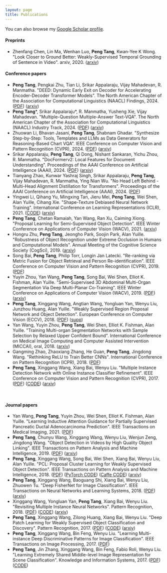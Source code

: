 ```yaml
---
layout: page
title: Publications
---
```


You can also browse my <a href="https://scholar.google.com/citations?user=h_oYR-IAAAAJ&hl=en" target="_blank">Google Scholar profile</a>.
<br />

#### Preprints
- Zhenfang Chen, Lin Ma, Wenhan Luo, <b>Peng Tang</b>, Kwan-Yee K Wong. "Look Closer to Ground Better: Weakly-Supervised Temporal Grounding of Sentence in Video". arxiv, 2020. ([arxiv](https://arxiv.org/pdf/2001.09308.pdf))

#### Conference papers
- <b>Peng Tang</b>, Pengkai Zhu, Tian Li, Srikar Appalaraju, Vijay Mahadevan, R. Manmatha. "DEED: Dynamic Early Exit on Decoder for Accelerating Encoder-Decoder Transformer Models". The North American Chapter of the Association for Computational Linguistics (NAACL) Findings, 2024. ([PDF](https://aclanthology.org/2024.findings-naacl.9.pdf)) ([arxiv](https://arxiv.org/abs/2311.08623))
- <b>Peng Tang</b>\*, Srikar Appalaraju\*, R. Manmatha, Yusheng Xie, Vijay Mahadevan. "Multiple-Question Multiple-Answer Text-VQA". The North American Chapter of the Association for Computational Linguistics (NAACL) Industry Track, 2024. ([PDF](https://aclanthology.org/2024.naacl-industry.7.pdf)) ([arxiv](https://arxiv.org/abs/2311.08622))
- Zhuowan Li, Bhavan Jasani, <b>Peng Tang</b>, Shabnam Ghadar. "Synthesize Step-by-Step: Tools, Templates and LLMs as Data Generators for Reasoning-Based Chart VQA". IEEE Conference on Computer Vision and Pattern Recognition (CVPR), 2024. ([PDF](https://openaccess.thecvf.com/content/CVPR2024/papers/Li_Synthesize_Step-by-Step_Tools_Templates_and_LLMs_as_Data_Generators_for_CVPR_2024_paper.pdf)) ([arxiv](https://arxiv.org/abs/2403.16385))
- Srikar Appalaraju, <b>Peng Tang</b>, Qi Dong, Nishant Sankaran, Yichu Zhou, R. Manmatha. "DocFormerv2: Local Features for Document Understanding". Proceedings of the AAAI Conference on Artificial Intelligence (AAAI), 2024. ([PDF](https://assets.amazon.science/05/45/0ed3b6ea4ed3957ebff41c41367c/docformerv2-local-features-for-document-understanding.pdf)) ([arxiv](https://arxiv.org/abs/2306.01733))
- Tianyang Zhao, Kunwar Yashraj Singh, Srikar Appalaraju, <b>Peng Tang</b>, Vijay Mahadevan, R. Manmatha, Ying Nian Wu. "No Head Left Behind - Multi-Head Alignment Distillation for Transformers". Proceedings of the AAAI Conference on Artificial Intelligence (AAAI), 2024. ([PDF](https://assets.amazon.science/6d/59/a65b4252470cb893eaad167f7804/no-head-left-behind-multi-head-alignment-distillation-for-transformers.pdf))
- Yingwei Li, Qihang Yu, Mingxing Tan, Jieru Mei, <b>Peng Tang</b>, Wei Shen, Alan Yuille, Cihang Xie. "Shape-Texture Debiased Neural Network Training". International Conference on Learning Representations (ICLR), 2021. ([CODE](https://github.com/LiYingwei/ShapeTextureDebiasedTraining)) ([arxiv](https://arxiv.org/pdf/2010.05981.pdf))
- <b>Peng Tang</b>, Chetan Ramaiah, Yan Wang, Ran Xu, Caiming Xiong. "Proposal Learning for Semi-Supervised Object Detection". IEEE Winter Conference on Applications of Computer Vision (WACV), 2021. ([arxiv](https://arxiv.org/pdf/2001.05086.pdf))
- Hongru Zhu, <b>Peng Tang</b>, Jeongho Park, Soojin Park, Alan Yuille. "Robustness of Object Recognition under Extreme Occlusion in Humans and Computational Models". Annual Meeting of the Cognitive Science Society (CogSci), 2019. ([arxiv](https://arxiv.org/abs/1905.04598))
- Song Bai, <b>Peng Tang</b>, Philip Torr, Longin Jan Latecki. "Re-ranking via Metric Fusion for Object Retrieval and Person Re-identification". IEEE Conference on Computer Vision and Pattern Recognition (CVPR), 2019. ([PDF](http://openaccess.thecvf.com/content_CVPR_2019/papers/Bai_Re-Ranking_via_Metric_Fusion_for_Object_Retrieval_and_Person_Re-Identification_CVPR_2019_paper.pdf))
- Yuyin Zhou, Yan Wang, <b>Peng Tang</b>, Song Bai, Wei Shen, Elliot K. Fishman, Alan Yuille. "Semi-Supervised 3D Abdominal Multi-Organ Segmentation Via Deep Multi-Planar Co-Training". IEEE Winter Conference on Applications of Computer Vision (WACV), 2019. ([PDF](https://ieeexplore.ieee.org/document/8658899)) ([arxiv](https://arxiv.org/abs/1804.02586))
- <b>Peng Tang</b>, Xinggang Wang, Angtian Wang, Yongluan Yan, Wenyu Liu, Junzhou Huang, Alan Yuille. "Weakly Supervised Region Proposal Network and Object Detection". European Conference on Computer Vision (ECCV), 2018. ([PDF](publications/0640.pdf)) ([supp](publications/0640-supp.pdf))
- Yan Wang, Yuyin Zhou, <b>Peng Tang</b>, Wei Shen, Elliot K. Fishman, Alan Yuille. "Training Multi-organ Segmentation Networks with Sample Selection by Relaxed Upper Confident Bound". International Conference on Medical Image Computing and Computer Assisted Intervention (MICCAI), oral, 2018. ([arxiv](https://arxiv.org/abs/1804.02595))
- Gangming Zhao, Zhaoxiang Zhang, He Guan, <b>Peng Tang</b>, Jingdong Wang. "Rethinking ReLU to Train
Better CNNs". International Conference on Pattern Recognition (ICPR), 2018. ([PDF](https://ieeexplore.ieee.org/abstract/document/8545612))
- <b>Peng Tang</b>, Xinggang Wang, Xiang Bai, Wenyu Liu. "Multiple Instance Detection Network with Online Instance Classifier Refinement". IEEE Conference on Computer Vision and Pattern Recognition (CVPR), 2017. ([PDF](http://openaccess.thecvf.com/content_cvpr_2017/papers/Tang_Multiple_Instance_Detection_CVPR_2017_paper.pdf)) ([CODE](https://github.com/ppengtang/oicr)) ([arxiv](https://arxiv.org/abs/1704.00138))
<br /> 

#### Journal papers
- Yan Wang, <b>Peng Tang</b>, Yuyin Zhou, Wei Shen, Elliot K. Fishman, Alan Yuille. "Learning Inductive Attention Guidance for Partially Supervised Pancreatic Ductal Adenocarcinoma Prediction". IEEE Transactions on Medical Imaging, 2021. ([PDF](https://ieeexplore.ieee.org/document/9357342))
- <b>Peng Tang</b>, Chunyu Wang, Xinggang Wang, Wenyu Liu, Wenjun Zeng, Jingdong Wang. "Object Detection in Videos by High Quality Object Linking". IEEE Transactions on Pattern Analysis and Machine Intelligence, 2019. ([PDF](https://ieeexplore.ieee.org/document/8686124)) ([arxiv](https://arxiv.org/abs/1801.09823))
- <b>Peng Tang</b>, Xinggang Wang, Song Bai, Wei Shen, Xiang Bai, Wenyu Liu, Alan Yuille. "PCL: Proposal Cluster Learning for Weakly Supervised Object Detection". IEEE Transactions on Pattern Analysis and Machine Intelligence, 2018. ([PDF](https://ieeexplore.ieee.org/document/8493315)) ([PyTorch CODE](https://github.com/ppengtang/pcl.pytorch)) ([Caffe CODE](https://github.com/ppengtang/oicr/tree/pcl)) ([arxiv](https://arxiv.org/abs/1807.03342))
- <b>Peng Tang</b>, Xinggang Wang, Baoguang Shi, Xiang Bai, Wenyu Liu, Zhuowen Tu. "Deep FisherNet for Image Classification". IEEE Transactions on Neural Networks and Learning Systems, 2018. ([PDF](https://ieeexplore.ieee.org/document/8522050)) ([arxiv](https://arxiv.org/abs/1608.00182))
- Xinggang Wang, Yongluan Yan, <b>Peng Tang</b>, Xiang Bai, Wenyu Liu. "Revisiting Multiple Instance Neural Networks". Pattern Recognition, 2018. ([PDF](https://doi.org/10.1016/j.patcog.2017.08.026)) ([CODE](https://github.com/yanyongluan/MINNs)) ([arxiv](https://arxiv.org/abs/1610.02501))
- <b>Peng Tang</b>, Xinggang Wang, Zilong Huang, Xiang Bai, Wenyu Liu. "Deep Patch Learning for Weakly Supervised Object Classification and Discovery". Pattern Recognition, 2017. ([PDF](http://dx.doi.org/10.1016/j.patcog.2017.05.001)) ([CODE](https://github.com/ppengtang/dpl)) ([arxiv](https://arxiv.org/abs/1705.02429))
- <b>Peng Tang</b>, Xinggang Wang, Bin Feng, Wenyu Liu. "Learning Multi-instance Deep Discriminative Patterns for Image Classification". IEEE Transactions on Image Processing, 2017. ([PDF](http://ieeexplore.ieee.org/abstract/document/7792710/))
- <b>Peng Tang</b>, Jin Zhang, Xinggang Wang, Bin Feng, Fabio Roli, Wenyu Liu. "Learning Extremely Shared Middle-level Image Representation for Scene Classification". Knowledge and Information Systems, 2017. ([PDF](https://rd.springer.com/article/10.1007/s10115-016-1015-z)) ([CODE](https://github.com/ppengtang/ESMIR))
